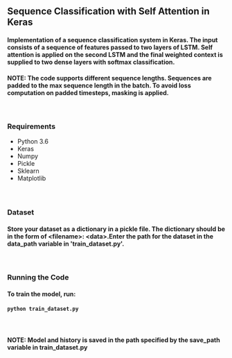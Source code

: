 ## Sequence Classification with Self Attention in Keras

#### Implementation of a sequence classification system in Keras. The input consists of a sequence of features passed to two layers of LSTM. Self attention is applied on the second LSTM and the final weighted context is supplied to two dense layers with softmax classification.
#### NOTE: The code supports different sequence lengths. Sequences are padded to the max sequence length in the batch. To avoid loss computation on padded timesteps, masking is applied.
#### </br>

### Requirements
* Python 3.6
* Keras
* Numpy
* Pickle
* Sklearn
* Matplotlib
#### </br>

### Dataset

#### Store your dataset as a dictionary in a pickle file. The dictionary should be in the form of \<filename\>: \<data\>.Enter the path for the dataset in the data_path variable in 'train_dataset.py'. 
#### </br>

### Running the Code

#### To train the model, run:
#### ```python train_dataset.py```
#### </br>

#### NOTE: Model and history is saved in the path specified by the save_path variable in train_dataset.py

